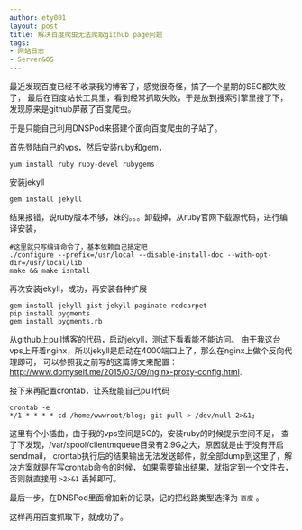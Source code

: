 ```yaml
---
author: ety001
layout: post
title: 解决百度爬虫无法爬取github page问题
tags:
- 网站日志
- Server&OS
---
```

最近发现百度已经不收录我的博客了，感觉很奇怪，搞了一个星期的SEO都失败了，
最后在百度站长工具里，看到经常抓取失败，于是放到搜索引擎里搜了下，发现原来是github屏蔽了百度爬虫。

于是只能自己利用DNSPod来搭建个面向百度爬虫的子站了。

首先登陆自己的vps，然后安装ruby和gem，

```
yum install ruby ruby-devel rubygems
```

安装jekyll

```
gem install jekyll
```

结果报错，说ruby版本不够，妹的。。。卸载掉，从ruby官网下载源代码，进行编译安装，

```
#这里就只写编译命令了，基本依赖自己搞定吧
./configure --prefix=/usr/local --disable-install-doc --with-opt-dir=/usr/local/lib
make && make isntall
```

再次安装jekyll，成功，再安装各种扩展

```
gem install jekyll-gist jekyll-paginate redcarpet
pip install pygments
gem install pygments.rb
```

从github上pull博客的代码，启动jekyll，测试下看看能不能访问。
由于我这台vps上开着nginx，所以jekyll是启动在4000端口上了，那么在nginx上做个反向代理即可，
可以参照我之前写的这篇博文来配置：<http://www.domyself.me/2015/03/09/nginx-proxy-config.html>.

接下来再配置crontab，让系统能自己pull代码

```
crontab -e
*/1 * * * * cd /home/wwwroot/blog; git pull > /dev/null 2>&1;
```

  这里有个小插曲，由于我的vps空间是5G的，安装ruby的时候提示空间不足，
  查了下发现，/var/spool/clientmqueue目录有2.9G之大，原因就是由于没有开启sendmail，
  crontab执行后的结果输出无法发送邮件，就全部dump到这里了，解决方案就是在写crontab命令的时候，
  如果需要输出结果，就指定到一个文件去，否则就直接用 `>2>&1` 丢掉即可。

最后一步，在DNSPod里面增加新的记录，记的把线路类型选择为 `百度` 。

这样再用百度抓取下，就成功了。
